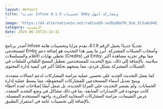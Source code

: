 ```yaml
---
layout: default
title: "تحديث Infuse 8.1.9 تحسينات Emby ومشاركة أسهل
"
image: "https://d4.alternativeto.net/raECxeDG-sw3by0bU7K_9s6_5t3uHu94E_UXib_hU1k/rs:fill:1520:760:0/g:ce:0:0/YWJzOi8vZGlzdC9jb250ZW50LzE3NTA3NzgwMDg0MTgucG5n.png"
category: التقنية
date: 2025-06-24T15:14:31
---
```


أصدر برنامج Infuse تحديثًا جديدًا يحمل الرقم 8.1.9، يقدم مزايا وتحسينات هامة لمستخدمي Emby وأصحاب الشبكات المشتركة. أبرز ما يميز هذا التحديث هو إضافة دعم تخطي نهايات الأفلام والمسلسلات (Credits) في Emby، مما يوفر تجربة مشاهدة أكثر سلاسة. بالإضافة إلى ذلك، يتيح التحديث للمستخدمين تعطيل المسح التلقائي للملفات في الشبكات المشتركة بشكل فردي، مما يمنحهم تحكمًا أكبر في كيفية إدارة المحتوى.

كما يعمل التحديث الجديد على تحسين عملية مزامنة المشاركات لدعم اتصالات متعددة، ويتيح تعديل أسماء المستخدمين للمشاركات المحفوظة، مما يبسط عملية إدارة الحسابات. ولم يقتصر التحديث على المزايا الجديدة، بل شمل أيضًا إصلاحات لعدة أخطاء كانت موجودة في الإصدارات السابقة، بما في ذلك مشاكل في وضع التحديد المتعدد، عرض التقييمات، مزامنة المشاركات السحابية المكررة، واجهة المستخدم المفضلة، بالإضافة إلى تحسينات عامة في استقرار التطبيق.

